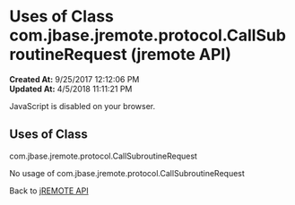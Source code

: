 # Uses of Class com.jbase.jremote.protocol.CallSubroutineRequest (jremote API)

**Created At:** 9/25/2017 12:12:06 PM  
**Updated At:** 4/5/2018 11:11:21 PM  

<!--<br>    try {<br>        if (location.href.indexOf('is-external=true') == -1) {<br>            parent.document.title="Uses of Class com.jbase.jremote.protocol.CallSubroutineRequest (jremote   API)";<br>        }<br>    }<br>    catch(err) {<br>    }<br>//-->
JavaScript is disabled on your browser.



<!--<br>  allClassesLink = document.getElementById("allclasses\_navbar\_top");<br>  if(window==top) {<br>    allClassesLink.style.display = "block";<br>  }<br>  else {<br>    allClassesLink.style.display = "none";<br>  }<br>  //-->

## Uses of Class
com.jbase.jremote.protocol.CallSubroutineRequest

No usage of com.jbase.jremote.protocol.CallSubroutineRequest

Back to [jREMOTE API](com_jbase_jremote_package-summary)
